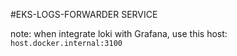 #EKS-LOGS-FORWARDER SERVICE

note: when integrate loki with Grafana, use this host: `host.docker.internal:3100`
